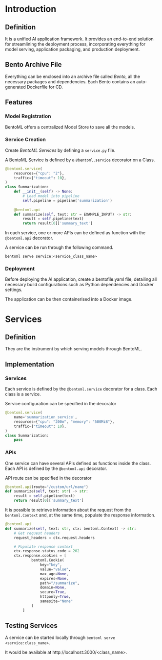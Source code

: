 # Introduction
## Definition
It is a unified AI application framework.
It provides an end-to-end solution for streamlining the deployment process, incorporating everything for model serving, application packaging, and production deployment.

## Bento Archive File
Everything can be enclosed into an archive file called *Bento*, all the necessary packages and dependencies.
Each Bento contains an auto-generated Dockerfile for CD.

## Features
### Model Registration
BentoML offers a centralized Model Store to save all the models.

### Service Creation
Create *BentoML Services* by defining a `service.py` file.

A BentoML Service is defined by a `@bentoml.service` decorator on a Class.
```python
@bentoml.service(
    resources={"cpu": "2"},
    traffic={"timeout": 10},
)
class Summarization:
    def __init__(self) -> None:
        # Load model into pipeline
        self.pipeline = pipeline('summarization')
    
    @bentoml.api
    def summarize(self, text: str = EXAMPLE_INPUT) -> str:
        result = self.pipeline(text)
        return result[0]['summary_text']
```

In each service, one or more APIs can be defined as function with the `@bentoml.api` decorator.

A service can be run through the following command.
```shell
bentoml serve service:<service_class_name>
```

### Deployment
Before deploying the AI application, create a bentofile.yaml file, detailing all necessary build configurations such as Python dependencies and Docker settings.

The application can be then containerised into a Docker image.

# Services
## Definition
They are the instrument by which serving models through BentoML.

## Implementation
### Services
Each service is defined by the `@bentoml.service` decorator for a class. Each class is a service.

Service configuration can be specified in the decorator
```python
@bentoml.service(
    name='summarization_service',
    resources={"cpu": "200m", "memory": "500MiB"},
    traffic={"timeout": 10},
)
class Summarization:
    pass
```

### APIs
One service can have several APIs defined as functions inside the class. Each API is defined by
the `@bentoml.api` decorator.

API route can be specified in the decorator
```python
@bentoml.api(route="/custom/url/name")
def summarize(self, text: str) -> str:
    result = self.pipeline(text)
    return result[0]['summary_text']
```
It is possible to retrieve information about the request from the `bentoml.Context`
and, at the same time, populate the response information.
```python
@bentoml.api
def summarize(self, text: str, ctx: bentoml.Context) -> str:
    # Get request headers
    request_headers = ctx.request.headers

    # Populate response context
    ctx.response.status_code = 202
    ctx.response.cookies = [
            bentoml.Cookie(
                key="key",
                value="value",
                max_age=None,
                expires=None,
                path="/summarize",
                domain=None,
                secure=True,
                httponly=True,
                samesite="None"
            )
        ]
```



## Testing Services
A service can be started locally through `bentoml serve <service:class_name>`.

It would be available at http://localhost:3000/<class_name>. 